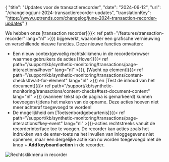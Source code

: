 {
  "title": "Updates voor de transactierecorder",
  "date": "2024-06-12",
  "url": "/changelog/juni-2024-transactierecorder-updates",
  "translationKey": "https://www.uptrends.com/changelog/june-2024-transaction-recorder-updates"
}

We hebben onze [transaction recorder]({{< ref path="/features/transaction-recorder" lang="nl" >}}) bijgewerkt, waaronder een grafische vernieuwing en verschillende nieuwe functies. Deze nieuwe functies omvatten:

- Een nieuw contextgevoelig rechtsklikmenu in de recorderbrowser waarmee gebruikers de acties [Hover]({{< ref path="/support/kb/synthetic-monitoring/transactions/page-interactions#hover" lang="nl" >}}), [Wacht op element]({{< ref path="/support/kb/synthetic-monitoring/transactions/content-checks#wait-for-element" lang="nl" >}}) en [Test de inhoud van het document]({{< ref path="/support/kb/synthetic-monitoring/transactions/content-checks#test-document-content" lang="nl" >}}) (wanneer tekst op de pagina is gemarkeerd) kunnen toevoegen tijdens het maken van de opname. Deze acties hoeven niet meer achteraf toegevoegd te worden!
- De mogelijkheid om [Toetsenbordgebeurtenis]({{< ref path="/support/kb/synthetic-monitoring/transactions/page-interactions#key-event" lang="nl" >}})-acties rechtstreeks vanuit de recorderinterface toe te voegen. De recorder kan acties zoals het indrukken van de enter-toets na het invullen van inloggegevens niet opnemen, maar een dergelijke actie kan nu worden toegevoegd met de knop **+ Add keyboard action** in de recorder.

![Rechtsklikmenu in recorder](/img/content/scr-recorder-context-menu.min.png)